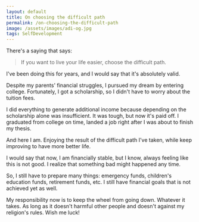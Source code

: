 ```yaml
---
layout: default
title: On choosing the difficult path
permalink: /on-choosing-the-difficult-path
image: /assets/images/adi-og.jpg
tags: SelfDevelopment
---
```


There's a saying that says:

> If you want to live your life easier, choose the difficult path.

I've been doing this for years, and I would say that it's absolutely valid.

Despite my parents' financial struggles, I pursued my dream by entering college. Fortunately, I got a scholarship, so I didn't have to worry about the tuition fees.

I did everything to generate additional income because depending on the scholarship alone was insufficient. It was tough, but now it's paid off. I graduated from college on time, landed a job right after I was about to finish my thesis.

And here I am. Enjoying the result of the difficult path I've taken, while keep improving to have more better life.

I would say that now, I am financially stable, but I know, always feeling like this is not good. I realize that something bad might happened any time.

So, I still have to prepare many things: emergency funds, children's education funds, retirement funds, etc. I still have financial goals that is not achieved yet as well.

My responsibility now is to keep the wheel from going down. Whatever it takes. As long as it doesn't harmful other people and doesn't against my religion's rules. Wish me luck!
